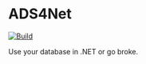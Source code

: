 # ADS4Net

[![Build](https://github.com/klaumit/ADS4Net/actions/workflows/dotnet.yml/badge.svg)](https://github.com/klaumit/ADS4Net/actions/workflows/dotnet.yml) 

Use your database in .NET or go broke.
